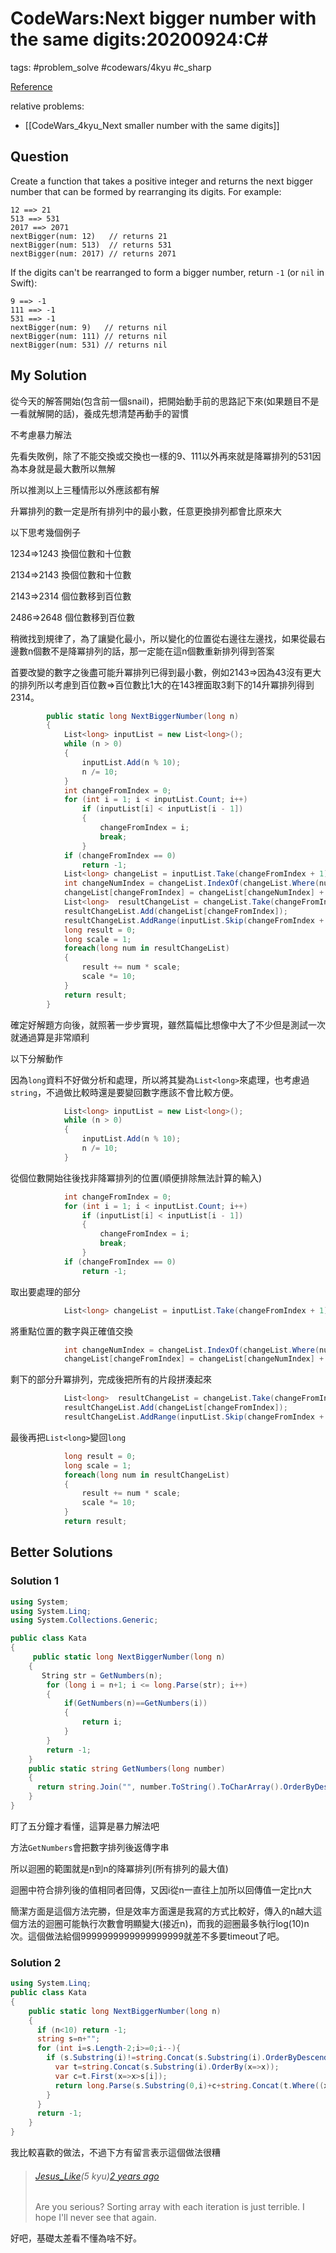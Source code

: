 # CodeWars:Next bigger number with the same digits:20200924:C\#

tags: #problem_solve #codewars/4kyu #c_sharp

[Reference](https://www.codewars.com/kata/55983863da40caa2c900004e)

relative problems:

- [[CodeWars_4kyu_Next smaller number with the same digits]]

## Question

Create a function that takes a positive integer and returns the next bigger number that can be formed by rearranging its digits. For example:

```
12 ==> 21
513 ==> 531
2017 ==> 2071
nextBigger(num: 12)   // returns 21
nextBigger(num: 513)  // returns 531
nextBigger(num: 2017) // returns 2071
```

If the digits can't be rearranged to form a bigger number, return `-1` (or `nil` in Swift):

```
9 ==> -1
111 ==> -1
531 ==> -1
nextBigger(num: 9)   // returns nil
nextBigger(num: 111) // returns nil
nextBigger(num: 531) // returns nil
```

## My Solution

從今天的解答開始(包含前一個snail)，把開始動手前的思路記下來(如果題目不是一看就解開的話)，養成先想清楚再動手的習慣

不考慮暴力解法

先看失敗例，除了不能交換或交換也一樣的9、111以外再來就是降冪排列的531因為本身就是最大數所以無解

所以推測以上三種情形以外應該都有解

升冪排列的數一定是所有排列中的最小數，任意更換排列都會比原來大

以下思考幾個例子

1234=>1243 換個位數和十位數

2134=>2143 換個位數和十位數

2143=>2314 個位數移到百位數

2486=>2648 個位數移到百位數

稍微找到規律了，為了讓變化最小，所以變化的位置從右邊往左邊找，如果從最右邊數n個數不是降冪排列的話，那一定能在這n個數重新排列得到答案

首要改變的數字之後盡可能升冪排列已得到最小數，例如2143=>因為43沒有更大的排列所以考慮到百位數=>百位數比1大的在143裡面取3剩下的14升冪排列得到2314。

```C#
        public static long NextBiggerNumber(long n)
        {
            List<long> inputList = new List<long>();
            while (n > 0)
            {
                inputList.Add(n % 10);
                n /= 10;
            }
            int changeFromIndex = 0;
            for (int i = 1; i < inputList.Count; i++)
                if (inputList[i] < inputList[i - 1])
                {
                    changeFromIndex = i;
                    break;
                }
            if (changeFromIndex == 0)
                return -1;
            List<long> changeList = inputList.Take(changeFromIndex + 1).ToList();
            int changeNumIndex = changeList.IndexOf(changeList.Where(num => num > changeList[changeFromIndex]).Min());
            changeList[changeFromIndex] = changeList[changeNumIndex] + changeList[changeFromIndex] - (changeList[changeNumIndex] = changeList[changeFromIndex]);
            List<long>  resultChangeList = changeList.Take(changeFromIndex).OrderByDescending(num => num).ToList();
            resultChangeList.Add(changeList[changeFromIndex]);
            resultChangeList.AddRange(inputList.Skip(changeFromIndex + 1));
            long result = 0;
            long scale = 1;
            foreach(long num in resultChangeList)
            {
                result += num * scale;
                scale *= 10;
            }
            return result;
        }
```

確定好解題方向後，就照著一步步實現，雖然篇幅比想像中大了不少但是測試一次就通過算是非常順利

以下分解動作

因為`long`資料不好做分析和處理，所以將其變為`List<long>`來處理，也考慮過`string`，不過做比較時還是要變回數字應該不會比較方便。

```C#
            List<long> inputList = new List<long>();
            while (n > 0)
            {
                inputList.Add(n % 10);
                n /= 10;
            }
```

從個位數開始往後找非降冪排列的位置(順便排除無法計算的輸入)

```C#
            int changeFromIndex = 0;
            for (int i = 1; i < inputList.Count; i++)
                if (inputList[i] < inputList[i - 1])
                {
                    changeFromIndex = i;
                    break;
                }
            if (changeFromIndex == 0)
                return -1;
```

取出要處理的部分

```C#
            List<long> changeList = inputList.Take(changeFromIndex + 1).ToList();
```

將重點位置的數字與正確值交換

```C#
            int changeNumIndex = changeList.IndexOf(changeList.Where(num => num > changeList[changeFromIndex]).Min());
            changeList[changeFromIndex] = changeList[changeNumIndex] + changeList[changeFromIndex] - (changeList[changeNumIndex] = changeList[changeFromIndex]);
```

剩下的部分升冪排列，完成後把所有的片段拼湊起來

```C#
            List<long>  resultChangeList = changeList.Take(changeFromIndex).OrderByDescending(num => num).ToList();
            resultChangeList.Add(changeList[changeFromIndex]);
            resultChangeList.AddRange(inputList.Skip(changeFromIndex + 1));
```

最後再把`List<long>`變回`long`

```C#
            long result = 0;
            long scale = 1;
            foreach(long num in resultChangeList)
            {
                result += num * scale;
                scale *= 10;
            }
            return result;
```

## Better Solutions

### Solution 1

```C#
using System;
using System.Linq;
using System.Collections.Generic;

public class Kata
{
     public static long NextBiggerNumber(long n)
    {        
       String str = GetNumbers(n);
        for (long i = n+1; i <= long.Parse(str); i++)
        {
            if(GetNumbers(n)==GetNumbers(i))
            {
                return i;
            }
        }
        return -1;        
    }
    public static string GetNumbers(long number)
    {
      return string.Join("", number.ToString().ToCharArray().OrderByDescending(x => x));
    }
}
```

盯了五分鐘才看懂，這算是暴力解法吧

方法`GetNumbers`會把數字排列後返傳字串

所以迴圈的範圍就是n到n的降冪排列(所有排列的最大值)

迴圈中符合排列後的值相同者回傳，又因i從n一直往上加所以回傳值一定比n大

簡潔方面是這個方法完勝，但是效率方面還是我寫的方式比較好，傳入的n越大這個方法的迴圈可能執行次數會明顯變大(接近n)，而我的迴圈最多執行log(10)n次。這個做法給個9999999999999999999就差不多要timeout了吧。

### Solution 2

```C#
using System.Linq;
public class Kata
{
    public static long NextBiggerNumber(long n)
    {
      if (n<10) return -1;
      string s=n+"";
      for (int i=s.Length-2;i>=0;i--){
        if (s.Substring(i)!=string.Concat(s.Substring(i).OrderByDescending(x=>x))){
          var t=string.Concat(s.Substring(i).OrderBy(x=>x));
          var c=t.First(x=>x>s[i]);
          return long.Parse(s.Substring(0,i)+c+string.Concat(t.Where((x,y)=>y!=t.IndexOf(c))));
        }
      }
      return -1;
    }
}
```

我比較喜歡的做法，不過下方有留言表示這個做法很糟

> ###### [Jesus_Like](https://www.codewars.com/users/Jesus_Like)(5 kyu)[2 years ago](https://www.codewars.com/kata/55983863da40caa2c900004e/solutions/csharp/all/best_practice#5bc463ef0ca593a29b00028e)
>
> Are you serious? Sorting array with each iteration is just terrible. I hope I'll never see that again.

好吧，基礎太差看不懂為啥不好。
